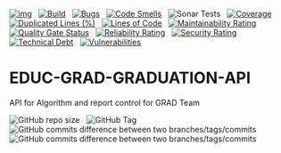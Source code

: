 [![img](https://img.shields.io/badge/Lifecycle-Experimental-339999)](https://github.com/bcgov/repomountie/blob/master/doc/lifecycle-badges.md) &nbsp;
[![Build](https://github.com/bcgov/EDUC-GRAD-GRADUATION-API/actions/workflows/on.pr.yml/badge.svg)](https://github.com/bcgov/EDUC-GRAD-GRADUATION-API/actions/workflows/on.pr.yml) &nbsp;
[![Bugs](https://sonarcloud.io/api/project_badges/measure?project=bcgov_EDUC-GRAD-GRADUATION-API&metric=bugs)](https://sonarcloud.io/summary/new_code?id=bcgov_EDUC-GRAD-GRADUATION-API) &nbsp;
[![Code Smells](https://sonarcloud.io/api/project_badges/measure?project=bcgov_EDUC-GRAD-GRADUATION-API&metric=code_smells)](https://sonarcloud.io/summary/new_code?id=bcgov_EDUC-GRAD-GRADUATION-API) &nbsp;
![Sonar Tests](https://img.shields.io/sonar/tests/bcgov_EDUC-GRAD-GRADUATION-API?compact_message&server=https%3A%2F%2Fsonarcloud.io) &nbsp;
[![Coverage](https://sonarcloud.io/api/project_badges/measure?project=bcgov_EDUC-GRAD-GRADUATION-API&metric=coverage)](https://sonarcloud.io/summary/new_code?id=bcgov_EDUC-GRAD-GRADUATION-API) &nbsp;
[![Duplicated Lines (%)](https://sonarcloud.io/api/project_badges/measure?project=bcgov_EDUC-GRAD-GRADUATION-API&metric=duplicated_lines_density)](https://sonarcloud.io/summary/new_code?id=bcgov_EDUC-GRAD-GRADUATION-API) &nbsp;
[![Lines of Code](https://sonarcloud.io/api/project_badges/measure?project=bcgov_EDUC-GRAD-GRADUATION-API&metric=ncloc)](https://sonarcloud.io/summary/new_code?id=bcgov_EDUC-GRAD-GRADUATION-API) &nbsp;
[![Maintainability Rating](https://sonarcloud.io/api/project_badges/measure?project=bcgov_EDUC-GRAD-GRADUATION-API&metric=sqale_rating)](https://sonarcloud.io/summary/new_code?id=bcgov_EDUC-GRAD-GRADUATION-API) &nbsp;
[![Quality Gate Status](https://sonarcloud.io/api/project_badges/measure?project=bcgov_EDUC-GRAD-GRADUATION-API&metric=alert_status)](https://sonarcloud.io/summary/new_code?id=bcgov_EDUC-GRAD-GRADUATION-API) &nbsp;
[![Reliability Rating](https://sonarcloud.io/api/project_badges/measure?project=bcgov_EDUC-GRAD-GRADUATION-API&metric=reliability_rating)](https://sonarcloud.io/summary/new_code?id=bcgov_EDUC-GRAD-GRADUATION-API) &nbsp;
[![Security Rating](https://sonarcloud.io/api/project_badges/measure?project=bcgov_EDUC-GRAD-GRADUATION-API&metric=security_rating)](https://sonarcloud.io/summary/new_code?id=bcgov_EDUC-GRAD-GRADUATION-API) &nbsp;
[![Technical Debt](https://sonarcloud.io/api/project_badges/measure?project=bcgov_EDUC-GRAD-GRADUATION-API&metric=sqale_index)](https://sonarcloud.io/summary/new_code?id=bcgov_EDUC-GRAD-GRADUATION-API) &nbsp;
[![Vulnerabilities](https://sonarcloud.io/api/project_badges/measure?project=bcgov_EDUC-GRAD-GRADUATION-API&metric=vulnerabilities)](https://sonarcloud.io/summary/new_code?id=bcgov_EDUC-GRAD-GRADUATION-API) &nbsp;

# EDUC-GRAD-GRADUATION-API 
API for Algorithm and report control for GRAD Team

![GitHub repo size](https://img.shields.io/github/repo-size/bcgov/EDUC-GRAD-GRADUATION-API) &nbsp;
![GitHub Tag](https://img.shields.io/github/v/tag/bcgov/EDUC-GRAD-GRADUATION-API) &nbsp;
![GitHub commits difference between two branches/tags/commits](https://img.shields.io/github/commits-difference/bcgov/EDUC-GRAD-GRADUATION-API?base=main&head=grad-release&label=grad-release%20-%3E%20main) &nbsp;
![GitHub commits difference between two branches/tags/commits](https://img.shields.io/github/commits-difference/bcgov/EDUC-GRAD-GRADUATION-API?base=grad-release&head=main&label=main%20-%3E%20grad-release) &nbsp;
